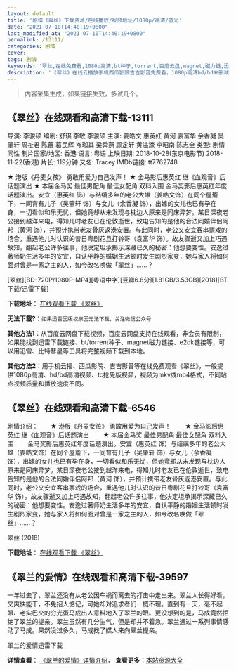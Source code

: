 ```yaml
---
layout: default
title: '剧情《翠丝》下载资源/在线播放/视频地址/1080p/高清/蓝光'
date: "2021-07-10T14:40:19+0800"
last_modified_at: "2021-07-10T14:40:19+0800"
permalink: /13111/
categories: 剧情
cover:
tags: 剧情
keywords: '翠丝,在线免费看,1080p高清,bt种子,torrent,百度云盘,magnet,磁力链,迅雷下载资源'
description: '《翠丝》在线云播放手机西瓜影院吉吉影音免费看，1080p高清bd/hd未删减完整版和tc抢先枪版，mkv/mp4格式，附带bt/torrent种子、magnet/磁力链、百度云盘、网盘资源迅雷下载链接'
---
```


>内容采集生成，如果链接失效，多试几个。


## 《翠丝》在线观看和高清下载-13111

导演: 李骏硕 编剧: 舒琪 李敏 李骏硕 主演: 姜皓文 惠英红 黄河 袁富华 余香凝 吴肇轩 周祉君 陈蕾 葛民辉 岑珈其 梁舜燕 顾定轩 黄溢濠 李昭南 陈志全 类型: 剧情 同性 制片国家/地区: 香港 语言: 粤语 上映日期: 2018-10-28(东京电影节) 2018-11-22(香港) 片长: 119分钟 又名: Tracey IMDb链接: tt7762748

★ 港版《丹麦女孩》 勇敢用爱为自己发声！ ★ 金马影后惠英红 继《血观音》后话题演出 ★ 本届金马奖 最佳男配角 最佳女配角 双料入围 金马奖影后惠英红年度话题演出。安宜（惠英红 饰）与结缡多年的老公大雄（姜皓文饰）在同个屋簷下，一同育有儿子（吴肇轩 饰）与女儿（余香凝 饰），出嫁的女儿也已有孕在身，一切看似和乐无忧，但她竟却从未发现与枕边人原来是同床异梦。某日深夜老公接到越洋来电，得知儿时老友已在伦敦逝世，致电告知的是他的合法同婚伴侣阿邦（黄河 饰），并预计携带老友骨灰返港安置。与此同时，老公又安宜客串票戏的场合，重遇他儿时认识的昔日粤剧花旦打铃哥（袁富华 饰）。故友骤逝又加上巧遇故知，翻起老公许多往事，他决定坦承揭示深藏已久的秘密：他想要变性。安逸过著师奶生活多年的安宜，自认平静的婚姻生活顿时发生剧烈家变，她与家人将如何面对曾是一家之主的人，如今改名唤做「翠丝」……？


[翠丝][BD-720P/1080P-MP4][粤语中字][豆瓣6.8分][1.81GB/3.53GB][2018][BT下载/迅雷下载]

**下载地址**： [在线观看下载 《翠丝》](https://www.btdx8.com/torrent/cs_2018-2.html) 


**无法下载?**：`如果迅雷因版权原因无法下载，关注微信公众号 `

**其他方法1**：从百度云网盘下载视频，百度云网盘支持在线观看，非会员有限制，如果能找到迅雷下载链接、bt/torrent种子、magnet磁力链接、e2dk链接等，可以用迅雷、比特彗星等工具将完整视频下载到本地。

**其他方法2**：用手机云播、西瓜影院、吉吉影音等在线免费观看《翠丝》，一般提供1080p高清、hd/bd高清视频、tc抢先版视频，视频为mkv或mp4格式，不同站点视频质量和播放速度不同。


## 《翠丝》在线观看和高清下载-6546

剧情介绍：　　★ 港版《丹麦女孩》 勇敢用爱为自己发声！ 　　★ 金马影后惠英红 继《血观音》后话题演出 　　★ 本届金马奖 最佳男配角 最佳女配角 双料入围 　　金马奖影后惠英红年度话题演出。安宜（惠英红 饰）与结缡多年的老公大雄（姜皓文饰）在同个屋簷下，一同育有儿子（吴肇轩 饰）与女儿（余香凝 饰），出嫁的女儿也已有孕在身，一切看似和乐无忧，但她竟却从未发现与枕边人原来是同床异梦。某日深夜老公接到越洋来电，得知儿时老友已在伦敦逝世，致电告知的是他的合法同婚伴侣阿邦（黄河 饰），并预计携带老友骨灰返港安置。与此同时，老公又安宜客串票戏的场合，重遇他儿时认识的昔日粤剧花旦打铃哥（袁富华 饰）。故友骤逝又加上巧遇故知，翻起老公许多往事，他决定坦承揭示深藏已久的秘密：他想要变性。安逸过著师奶生活多年的安宜，自认平静的婚姻生活顿时发生剧烈家变，她与家人将如何面对曾是一家之主的人，如今改名唤做「翠丝」……？


翠丝 (2018)

**下载地址**： [在线观看下载 《翠丝》](https://www.btbtdy.me/btdy/dy14735.html) 


## 《翠兰的爱情》在线观看和高清下载-39597

一年过去了，翠兰还没有从老公因车祸而离去的打击中走出来。翠兰人长得好看，又爽快能干，不免招人惦记，可她却对追求者们一概不理。直到有一天，毫不起眼、老实巴交的穷光蛋马成出人意料地入了翠兰的眼。更没想到的是，马成竟然拒绝了翠兰的提亲。翠兰虽然有几分生气，但是却并不着急。翠兰通过一系列事情感动了马成。果然没过多久，马成找了媒人来向翠兰提亲。<!---剧情end--->


翠兰的爱情迅雷下载

**详情查看**： [《翠兰的爱情》详情介绍](/movie/39597/)， **查看更多**：[本站资源大全](/movie/t/all/)


